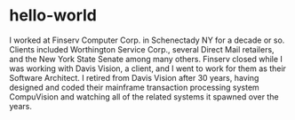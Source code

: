 # hello-world
I worked at Finserv Computer Corp. in Schenectady NY for a decade or so.  Clients included Worthington Service Corp., several Direct Mail retailers, and the New York State Senate among many others.
Finserv closed while I was working with Davis Vision, a client, and I went to work for them as their Software Architect. I retired from Davis Vision after 30 years, having designed and coded their mainframe transaction processing system CompuVision and watching all of the related systems it spawned over the years.
